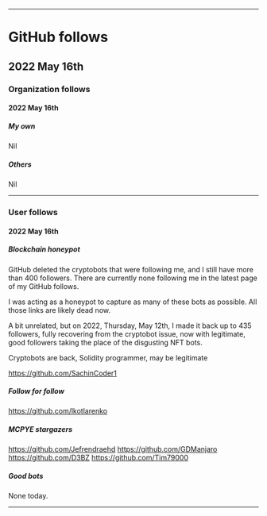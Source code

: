 
***

# GitHub follows

## 2022 May 16th

### Organization follows

#### 2022 May 16th

##### My own

Nil

##### Others

Nil

***

### User follows

#### 2022 May 16th

##### Blockchain honeypot

GitHub deleted the cryptobots that were following me, and I still have more than 400 followers. There are currently none following me in the latest page of my GitHub follows.

I was acting as a honeypot to capture as many of these bots as possible. All those links are likely dead now.

A bit unrelated, but on 2022, Thursday, May 12th, I made it back up to 435 followers, fully recovering from the cryptobot issue, now with legitimate, good followers taking the place of the disgusting NFT bots.

Cryptobots are back, Solidity programmer, may be legitimate

https://github.com/SachinCoder1

##### Follow for follow

https://github.com/lkotlarenko

##### MCPYE stargazers

https://github.com/Jefrendraehd
https://github.com/GDManjaro
https://github.com/D3BZ
https://github.com/Tim79000

##### Good bots

None today.

***

<!-- TODO: Todays entries

Cryptobots are back, Solidity programmer, may be legitimate

https://github.com/SachinCoder1

##### Follow for follow

https://github.com/lkotlarenko

##### MCPYE stargazers

https://github.com/Jefrendraehd
https://github.com/GDManjaro
https://github.com/D3BZ
https://github.com/Tim79000

END: TODO !-->

